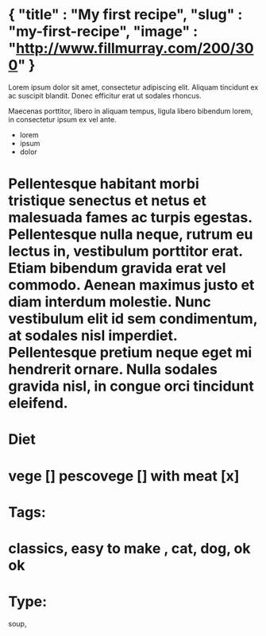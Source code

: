 {
    "title" : "My first recipe",
    "slug"  : "my-first-recipe",
    "image" : "http://www.fillmurray.com/200/300"
}
===
Lorem ipsum dolor sit amet, consectetur adipiscing elit. Aliquam tincidunt ex ac suscipit blandit. Donec efficitur erat ut sodales rhoncus. 

Maecenas porttitor, libero in aliquam tempus, ligula libero bibendum lorem, in consectetur ipsum ex vel ante. 

- lorem
- ipsum
- dolor

Pellentesque habitant morbi tristique senectus et netus et malesuada fames ac turpis egestas. Pellentesque nulla neque, rutrum eu lectus in, vestibulum porttitor erat. Etiam bibendum gravida erat vel commodo. Aenean maximus justo et diam interdum molestie. Nunc vestibulum elit id sem condimentum, at sodales nisl imperdiet. Pellentesque pretium neque eget mi hendrerit ornare. Nulla sodales gravida nisl, in congue orci tincidunt eleifend.
===
# Diet
vege        []
pescovege   []
with meat   [x]
===
# Tags: 
classics, easy to make , cat, dog, ok ok
===
# Type:
soup, 